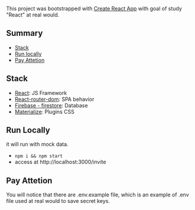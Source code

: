 This project was bootstrapped with [Create React App](https://github.com/facebookincubator/create-react-app) with goal of study "React" at real would.

## Summary

- [Stack](#stack)
- [Run locally](#run-locally)
- [Pay Attetion](#pay-attetion)

## Stack

- [React](https://reactjs.org/docs/getting-started.html): JS Framework
- [React-router-dom](https://www.npmjs.com/package/react-router-dom): SPA behavior
- [Firebase - firestore](https://firebase.google.com/docs/firestore): Database
- [Materialize](https://materializecss.com/): Plugins CSS

## Run Locally
it will run with mock data.
* `npm i && npm start`
* access at http://localhost:3000/invite

## Pay Attetion
You will notice that there are .env.example file, which is an example of .env file used at real would to save secret keys.
